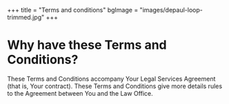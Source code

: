 +++ 
title = "Terms and conditions" 
bgImage = "images/depaul-loop-trimmed.jpg" 
+++
 
# Why have these Terms and Conditions?

These Terms and Conditions accompany Your Legal Services Agreement (that is, Your contract). These Terms and Conditions give more details rules to the Agreement between You and the Law Office.

